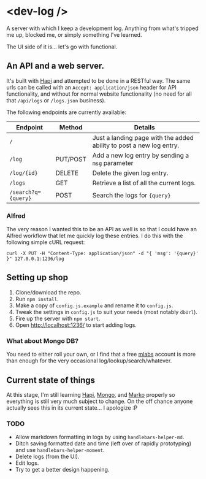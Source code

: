 # &lt;dev-log /&gt;

A server with which I keep a development log. Anything from what's tripped me up, blocked me, or simply something I've learned.

The UI side of it is... let's go with functional.

## An API and a web server.

It's built with [Hapi] and attempted to be done in a RESTful way. The same urls can be called with an `Accept: application/json` header for API functionality, and without for normal website functionality (no need for all that `/api/logs` or `/logs.json` business).

The following endpoints are currently available:

| Endpoint            | Method   | Details                                                             |                  
|---------------------|----------|---------------------------------------------------------------------|
| `/`                 |          | Just a landing page with the added ability to post a new log entry. |
| `/log`              | PUT/POST | Add a new log entry by sending a `msg` parameter                    |
| `/log/{id}`         | DELETE   | Delete the given log entry.                                         |
| `/logs`             | GET      | Retrieve a list of all the current logs.                            |
| `/search?q={query}` | POST     | Search the logs for `{query}`                                       |

### Alfred

The very reason I wanted this to be an API as well is so that I could have an Alfred workflow that let me quickly log these entries. I do this with the following simple cURL request:

```
curl -X PUT -H "Content-Type: application/json" -d "{ 'msg': '{query}' }" 127.0.0.1:1236/log
```

## Setting up shop

1. Clone/download the repo.
2. Run `npm install`.
3. Make a copy of `config.js.example` and rename it to `config.js`.
4. Tweak the settings in `config.js` to suit your needs (most notably `dbUrl`).
5. Fire up the server with `npm start`.
6. Open <http://localhost:1236/> to start adding logs.

### What about Mongo DB?

You need to either roll your own, or I find that a free [mlabs] account is more than enough for the very occasional log/lookup/search/whatever.

## Current state of things

At this stage, I'm still learning [Hapi], [Mongo], and [Marko] properly so everything is still very much subject to change. On the off chance anyone actually sees this in its current state... I apologize :P

### TODO

+ Allow markdown formatting in logs by using `handlebars-helper-md`.
+ Ditch saving formatted date and time (left over of rapidly prototyping) and use `handlebars-helper-moment`.
+ Delete logs (from the UI).
+ Edit logs.
+ Try to get a better design happening.

[Hapi]: http://hapijs.com
[mlabs]: http://mlabs.com
[Marko]: http://markojs.com
[Mongo]: https://mongodb.com